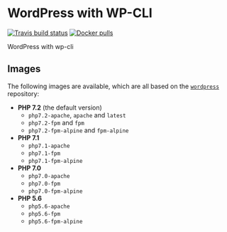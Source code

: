 # WordPress with WP-CLI

[![Travis build status][1]][3]
[![Docker pulls][2]][4]

WordPress with wp-cli

## Images

The following images are available, which are all based on the [`wordpress`][wordpress] repository:

 - **PHP 7.2** (the default version)
   - `php7.2-apache`, `apache` and `latest`
   - `php7.2-fpm` and `fpm`
   - `php7.2-fpm-alpine` and `fpm-alpine`
 - **PHP 7.1**
   - `php7.1-apache`
   - `php7.1-fpm`
   - `php7.1-fpm-alpine`
 - **PHP 7.0**
   - `php7.0-apache`
   - `php7.0-fpm`
   - `php7.0-fpm-alpine`
 - **PHP 5.6**
   - `php5.6-apache`
   - `php5.6-fpm`
   - `php5.6-fpm-alpine`

[wordpress]: https://hub.docker.com/_/wordpress/

[1]: https://img.shields.io/travis/github/roelofr/docker-wordpress.svg
[2]: https://img.shields.io/docker/pulls/roelofr/wordpress.svg
[3]: https://travis-ci.org/roelofr/docker-wordpress
[4]: hub.docker.com/r/roelofr/wordpress
